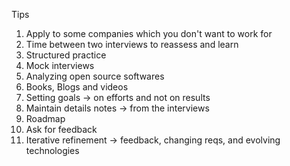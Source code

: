 Tips
1. Apply to some companies which you don't want to work for
2. Time between two interviews to reassess and learn
3. Structured practice
4. Mock interviews
5. Analyzing open source softwares
6. Books, Blogs and videos
7. Setting goals -> on efforts and not on results
8. Maintain details notes -> from the interviews
9. Roadmap
10. Ask for feedback
11. Iterative refinement -> feedback, changing reqs, and evolving technologies
